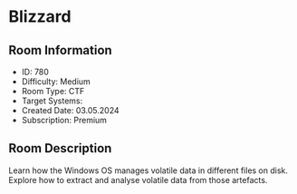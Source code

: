 ﻿# Blizzard

## Room Information
- ID: 780
- Difficulty: Medium
- Room Type: CTF
- Target Systems: 
- Created Date: 03.05.2024
- Subscription: Premium

## Room Description
Learn how the Windows OS manages volatile data in different files on disk. Explore how to extract and analyse volatile data from those artefacts.
